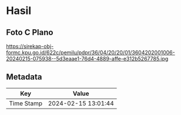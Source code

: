 # Hasil

## Foto C Plano

https://sirekap-obj-formc.kpu.go.id/622c/pemilu/pdpr/36/04/20/20/01/3604202001006-20240215-075938--5d3eaae1-76d4-4889-affe-e312b5267785.jpg


## Metadata

| Key        | Value               |
| ---------- | ------------------- |
| Time Stamp | 2024-02-15 13:01:44 |



